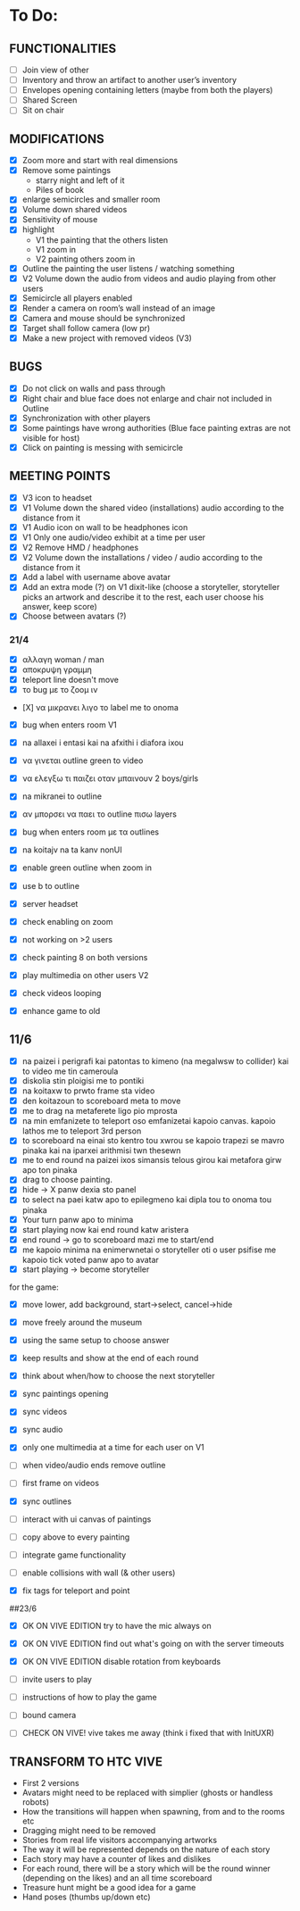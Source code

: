 ﻿# To Do:

## FUNCTIONALITIES
- [ ] Join view of other 
- [ ] Inventory and throw an artifact to another user’s inventory
- [ ] Envelopes opening containing letters (maybe from both the players)
- [ ] Shared Screen
- [ ] Sit on chair

## MODIFICATIONS
- [X] Zoom more and start with real dimensions 
- [X] Remove some paintings
     - starry night and left of it
     - Piles of book
- [X] enlarge semicircles and smaller room
- [X] Volume down shared videos
- [X] Sensitivity of mouse
- [X] highlight
     - V1 the painting that the others listen 
     - V1 zoom in
     - V2 painting others zoom in 
- [X] Outline the painting the user listens / watching something
- [X] V2 Volume down the audio from videos and audio playing from other users
- [X] Semicircle all players enabled
- [X] Render a camera on room’s wall instead of an image
- [X] Camera and mouse should be synchronized 
- [X] Target shall follow camera (low pr) 
- [X] Make a new project with removed videos (V3)

## BUGS
- [X] Do not click on walls and pass through
- [X] Right chair and blue face does not enlarge and chair not included in Outline
- [X] Synchronization with other players
- [X] Some paintings have wrong authorities (Blue face painting extras are not visible for host)
- [X] Click on painting is messing with semicircle

## MEETING POINTS
- [X] V3 icon to headset
- [X] V1 Volume down the shared video (installations) audio according to the distance from it
- [X] V1 Audio icon on wall to be headphones icon
- [X] V1 Only one audio/video exhibit at a time per user
- [X] V2 Remove HMD / headphones
- [X] V2 Volume down the installations / video / audio according to the distance from it
- [X] Add a label with username above avatar
- [X] Add an extra mode (?) on V1 dixit-like (choose a storyteller, storyteller picks an artwork and describe it to the rest, each user choose his answer, keep score)
- [X] Choose between avatars (?)

### 21/4
- [X] αλλαγη woman / man 
- [X] αποκρυψη γραμμη
- [X] teleport line doesn't move
- [X] το bug με το ζοομ ιν
- [Χ] να μικρανει λιγο το label me to onoma
- [X] bug when enters room V1
- [X] na allaxei i entasi kai na afxithi i diafora ixou

- [X] να γινεται outline green to video
- [X] να ελεγξω τι παιζει οταν μπαινουν 2 boys/girls
- [X] na mikranei to outline
- [X] αν μπορσει να παει το outline πισω layers
- [X] bug when enters room με τα outlines
- [X] na koitajv na ta kanv nonUI
- [X] enable green outline when zoom in
- [X] use b to outline
- [X] server headset
- [X] check enabling on zoom
- [X] not working on >2 users
- [X] check painting 8 on both versions
- [X] play multimedia on other users V2
- [X] check videos looping
- [X] enhance game to old

## 11/6
- [X] na paizei i perigrafi kai patontas to kimeno (na megalwsw to collider) kai to video me tin cameroula
- [X] diskolia stin ploigisi me to pontiki
- [X] na koitaxw to prwto frame sta video 
- [X] den koitazoun to scoreboard meta to move
- [X] me to drag na metaferete ligo pio mprosta
- [X] na min emfanizete to teleport oso emfanizetai kapoio canvas. kapoio lathos me to teleport 3rd person
- [X] to scoreboard na einai sto kentro tou xwrou se kapoio trapezi se mavro pinaka kai na iparxei arithmisi twn thesewn
- [X] me to end round na paizei ixos simansis telous girou kai metafora girw apo ton pinaka
- [X] drag to choose painting. 
- [X] hide -> X panw dexia sto panel
- [X] to select na paei katw apo to epilegmeno kai dipla tou to onoma tou pinaka
- [X] Your turn panw apo to minima
- [X] start playing now kai end round katw aristera
- [X] end round -> go to scoreboard mazi me to start/end
- [X] me kapoio minima na enimerwnetai o storyteller oti o user psifise me kapoio tick voted panw apo to avatar
- [X] start playing -> become storyteller

for the game:
- [X] move lower, add background, start->select, cancel->hide
- [X] move freely around the museum 
- [X] using the same setup to choose answer
- [X] keep results and show at the end of each round
- [X] think about when/how to choose the next storyteller

- [X] sync paintings opening
- [X] sync videos 
- [X] sync audio
- [X] only one multimedia at a time for each user on V1
- [ ] when video/audio ends remove outline
- [ ] first frame on videos
- [X] sync outlines
- [ ] interact with ui canvas of paintings
- [ ] copy above to every painting
- [ ] integrate game functionality
- [ ] enable collisions with wall (& other users)
- [X] fix tags for teleport and point

##23/6
- [X] OK ON VIVE EDITION try to have the mic always on
- [X] OK ON VIVE EDITION find out what's going on with the server timeouts
- [X] OK ON VIVE EDITION disable rotation from keyboards

- [ ] invite users to play
- [ ] instructions of how to play the game

- [ ] bound camera
- [ ] CHECK ON VIVE! vive takes me away (think i fixed that  with InitUXR) 

## TRANSFORM TO HTC VIVE
- First 2 versions
- Avatars might need to be replaced with simplier (ghosts or handless robots)
- How the transitions will happen when spawning, from and to the rooms etc
- Dragging might need to be removed
- Stories from real life visitors accompanying artworks 
- The way it will be represented depends on the nature of each story 
- Each story may have a counter of likes and dislikes
- For each round, there will be a story which will be the round winner (depending on the likes) and an all time scoreboard
- Treasure hunt might be a good idea for a game
- Hand poses (thumbs up/down etc)